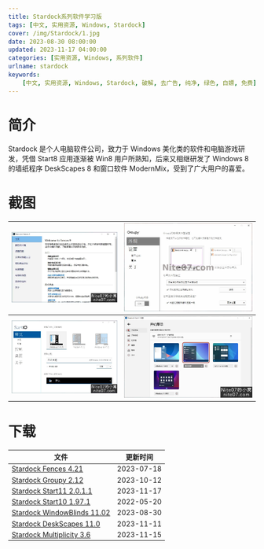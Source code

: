 ```yaml
---
title: Stardock系列软件学习版
tags: [中文, 实用资源, Windows, Stardock]
cover: /img/Stardock/1.jpg
date: 2023-08-30 08:00:00
updated: 2023-11-17 04:00:00
categories: [实用资源, Windows, 系列软件]
urlname: stardock
keywords:
    [中文, 实用资源, Windows, Stardock, 破解, 去广告, 纯净, 绿色, 白嫖, 免费]
---
```


# 简介

Stardock 是个人电脑软件公司，致力于 Windows 美化类的软件和电脑游戏研发，凭借 Start8 应用逐渐被 Win8 用户所熟知，后来又相继研发了 Windows 8 的墙纸程序 DeskScapes 8 和窗口软件 ModernMix，受到了广大用户的喜爱。

# 截图

| ![](/img/Stardock/2.jpg) | ![](/img/Stardock/3.jpg) |
| ------------------------ | ------------------------ |
| ![](/img/Stardock/4.jpg) | ![](/img/Stardock/5.jpg) |

# 下载

| 文件                                                                                          | 更新时间   |
| --------------------------------------------------------------------------------------------- | ---------- |
| [Stardock Fences 4.21](/download/index.html?f=Stardock-Fences-4.21.zip)                       | 2023-07-18 |
| [Stardock Groupy 2.12](/download/index.html?f=Stardock-Groupy-2.12.zip)                       | 2023-10-12 |
| [Stardock Start11 2.0.1.1](/download/index.html?f=Stardock-Start11-v2.0.1.1.zip)              | 2023-11-17 |
| [Stardock Start10 1.97.1](/download/index.html?f=Stardock-Start10_1.97.1.7z)                  | 2022-05-20 |
| [Stardock WindowBlinds 11.02](/download/index.html?f=Stardock-WindowBlinds-11.02.zip)         | 2023-08-30 |
| [Stardock DeskScapes 11.0](/download/index.html?f=Stardock-DeskScapes-11.0.zip)               | 2023-11-11 |
| [Stardock Multiplicity 3.6](/download/index.html?f=Stardock-Multiplicity-3.6-Build-00105.zip) | 2023-11-15 |

